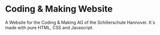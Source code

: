 # Coding & Making Website

A Website for the Coding & Making AG of the Schillerschule Hannover.
It`s made with pure HTML, CSS and Javascript.